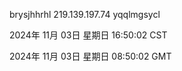 brysjhhrhl 219.139.197.74 yqqlmgsycl

2024年 11月 03日 星期日 16:50:02 CST

2024年 11月 03日 星期日 08:50:02 GMT
